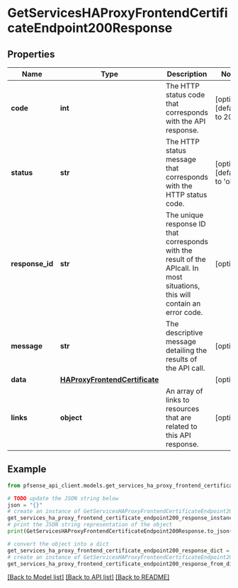 # GetServicesHAProxyFrontendCertificateEndpoint200Response


## Properties

Name | Type | Description | Notes
------------ | ------------- | ------------- | -------------
**code** | **int** | The HTTP status code that corresponds with the API response. | [optional] [default to 200]
**status** | **str** | The HTTP status message that corresponds with the HTTP status code. | [optional] [default to 'ok']
**response_id** | **str** | The unique response ID that corresponds with the result of the APIcall. In most situations, this will contain an error code. | [optional] 
**message** | **str** | The descriptive message detailing the results of the API call. | [optional] 
**data** | [**HAProxyFrontendCertificate**](HAProxyFrontendCertificate.md) |  | [optional] 
**links** | **object** | An array of links to resources that are related to this API response. | [optional] 

## Example

```python
from pfsense_api_client.models.get_services_ha_proxy_frontend_certificate_endpoint200_response import GetServicesHAProxyFrontendCertificateEndpoint200Response

# TODO update the JSON string below
json = "{}"
# create an instance of GetServicesHAProxyFrontendCertificateEndpoint200Response from a JSON string
get_services_ha_proxy_frontend_certificate_endpoint200_response_instance = GetServicesHAProxyFrontendCertificateEndpoint200Response.from_json(json)
# print the JSON string representation of the object
print(GetServicesHAProxyFrontendCertificateEndpoint200Response.to_json())

# convert the object into a dict
get_services_ha_proxy_frontend_certificate_endpoint200_response_dict = get_services_ha_proxy_frontend_certificate_endpoint200_response_instance.to_dict()
# create an instance of GetServicesHAProxyFrontendCertificateEndpoint200Response from a dict
get_services_ha_proxy_frontend_certificate_endpoint200_response_from_dict = GetServicesHAProxyFrontendCertificateEndpoint200Response.from_dict(get_services_ha_proxy_frontend_certificate_endpoint200_response_dict)
```
[[Back to Model list]](../README.md#documentation-for-models) [[Back to API list]](../README.md#documentation-for-api-endpoints) [[Back to README]](../README.md)


